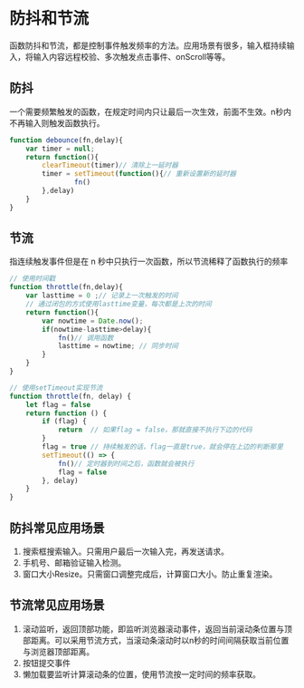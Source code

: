 # 防抖和节流

函数防抖和节流，都是控制事件触发频率的方法。应用场景有很多，输入框持续输入，将输入内容远程校验、多次触发点击事件、onScroll等等。

## 防抖

一个需要频繁触发的函数，在规定时间内只让最后一次生效，前面不生效。n秒内不再输入则触发函数执行。

```javascript
function debounce(fn,delay){
    var timer = null;
    return function(){
        clearTimeout(timer)// 清除上一延时器
        timer = setTimeout(function(){// 重新设置新的延时器
                fn()
        },delay)
    }
}
```

## 节流

指连续触发事件但是在 n 秒中只执行一次函数，所以节流稀释了函数执行的频率

```javascript
// 使用时间戳
function throttle(fn,delay){
    var lasttime = 0 ;// 记录上一次触发的时间
    // 通过闭包的方式使用lasttime变量，每次都是上次的时间
    return function(){
        var nowtime = Date.now();
        if(nowtime-lasttime>delay){
            fn()// 调用函数
            lasttime = nowtime; // 同步时间
        }
    }
}

// 使用setTimeout实现节流
function throttle(fn, delay) {
    let flag = false
    return function () {
        if (flag) {
            return  // 如果flag = false，那就直接不执行下边的代码
        }
        flag = true // 持续触发的话，flag一直是true，就会停在上边的判断那里
        setTimeout(() => {
            fn()// 定时器到时间之后，函数就会被执行
            flag = false 
        }, delay)
    }
}
```
## 防抖常见应用场景
1. 搜索框搜索输入。只需用户最后一次输入完，再发送请求。
2. 手机号、邮箱验证输入检测。
3. 窗口大小Resize。只需窗口调整完成后，计算窗口大小。防止重复渲染。

## 节流常见应用场景
1. 滚动监听，返回顶部功能，即监听浏览器滚动事件，返回当前滚动条位置与顶部距离。可以采用节流方式，当滚动条滚动时以n秒的时间间隔获取当前位置与浏览器顶部距离。
2. 按钮提交事件
3. 懒加载要监听计算滚动条的位置，使用节流按一定时间的频率获取。